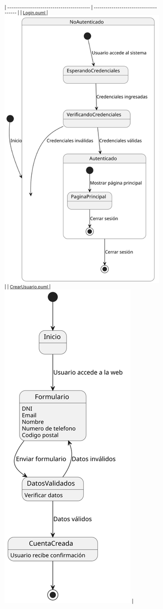 
| ------------------------------------------ | -------------------------------------- |
| [Login.puml ](Login.puml) |  ![Texto alternativo](Login.svg)|
| [CrearUsuario.puml ](CrearUsuario.puml) | ![Texto alternativo](CrearUsuario.svg) |
